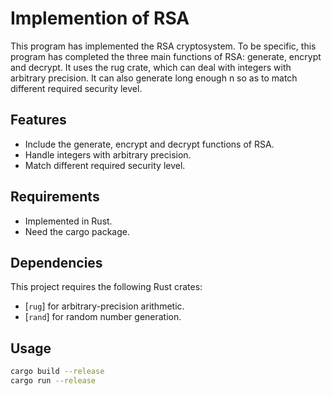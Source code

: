 # Implemention of RSA

This program has implemented the RSA cryptosystem. To be specific, this program has completed the three main functions of RSA: generate, encrypt and decrypt. It uses the rug crate, which can deal with integers with arbitrary precision. It can also generate long enough n so as to match different required security level. 

## Features

- Include the generate, encrypt and decrypt functions of RSA.
- Handle integers with arbitrary precision.
- Match different required security level.

## Requirements

- Implemented in Rust.
- Need the cargo package.

## Dependencies

This project requires the following Rust crates:

- [`rug`] for arbitrary-precision arithmetic.
- [`rand`] for random number generation.

## Usage
```bash
cargo build --release
cargo run --release
```